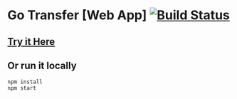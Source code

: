# Go Transfer [Web App] [![Build Status](https://travis-ci.org/drewwyatt/go-transfer-web.svg?branch=master)](https://travis-ci.org/drewwyatt/go-transfer-web)

## [Try it Here](https://drewwyatt.github.io/go-transfer-web/)

## Or run it locally

    npm install
    npm start